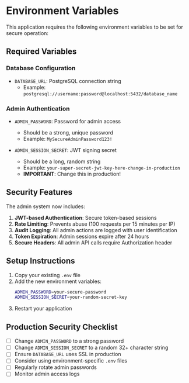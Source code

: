# Environment Variables

This application requires the following environment variables to be set for secure operation:

## Required Variables

### Database Configuration
- `DATABASE_URL`: PostgreSQL connection string
  - Example: `postgresql://username:password@localhost:5432/database_name`

### Admin Authentication
- `ADMIN_PASSWORD`: Password for admin access
  - Should be a strong, unique password
  - Example: `MySecureAdminPassword123!`

- `ADMIN_SESSION_SECRET`: JWT signing secret
  - Should be a long, random string
  - Example: `your-super-secret-jwt-key-here-change-in-production`
  - **IMPORTANT**: Change this in production!

## Security Features

The admin system now includes:

1. **JWT-based Authentication**: Secure token-based sessions
2. **Rate Limiting**: Prevents abuse (100 requests per 15 minutes per IP)
3. **Audit Logging**: All admin actions are logged with user identification
4. **Token Expiration**: Admin sessions expire after 24 hours
5. **Secure Headers**: All admin API calls require Authorization header

## Setup Instructions

1. Copy your existing `.env` file
2. Add the new environment variables:
   ```bash
   ADMIN_PASSWORD=your-secure-password
   ADMIN_SESSION_SECRET=your-random-secret-key
   ```
3. Restart your application

## Production Security Checklist

- [ ] Change `ADMIN_PASSWORD` to a strong password
- [ ] Change `ADMIN_SESSION_SECRET` to a random 32+ character string
- [ ] Ensure `DATABASE_URL` uses SSL in production
- [ ] Consider using environment-specific `.env` files
- [ ] Regularly rotate admin passwords
- [ ] Monitor admin access logs
